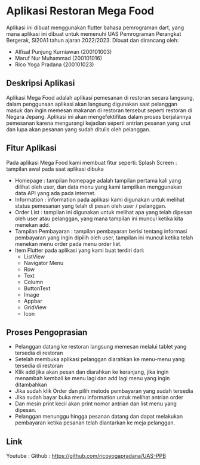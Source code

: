 # Aplikasi Restoran Mega Food
Aplikasi ini dibuat menggunakan flutter bahasa pemrograman dart, yang mana aplikasi ini dibuat untuk memenuhi UAS Pemrograman Perangkat Bergerak, SI20A1 tahun ajaran 2022/2023.
Dibuat dan dirancang oleh:
  - Alfisal Punjung Kurniawan (200101003)
  - Maruf Nur Muhammad (200101016)
  - Rico Yoga Pradana (200101023)
## Deskripsi Aplikasi
Aplikasi Mega Food adalah aplikasi pemesanan di restoran secara langsung, dalam penggunaan aplikasi akan langsung digunakan saat pelanggan masuk dan ingin memesan makanan di restoran tersebut seperti restoran di Negara Jepang. Aplikasi ini akan mengefektifitas dalam proses berjalannya pemesanan karena mengurangi kejadian seperti antrian pesanan yang urut dan lupa akan pesanan yang sudah ditulis oleh pelanggan.
## Fitur Aplikasi
Pada aplikasi Mega Food kami membuat fitur seperti:
Splash Screen : tampilan awal pada saat aplikasi dibuka
  - Homepage : tampilan homepage adalah tampilan pertama kali yang dilihat oleh user, dan data menu yang kami tampilkan menggunakan data API yang ada pada internet.
  - Information : information pada aplikasi kami digunakan untuk melihat status pemesanan yang telah di pesan oleh user / pelanggan.
  - Order List : tampilan ini digunakan untuk melihat apa yang telah dipesan oleh user atau pelanggan, yang mana tampilan ini muncul ketika kita menekan add.
  - Tampilan Pembayaran : tampilan pembayaran berisi tentang informasi pembayaran yang ingin dipilih oleh user, tampilan ini muncul ketika telah menekan menu order pada menu order list.
  - Item Flutter pada aplikasi yang kami buat terdiri dari:
    - ListView 		
    - Navigator Menu
    - Row		
    - Text
    - Column		
    - ButtonText
    - Image		
    - Appbar
    - GridView		
    - Icon
## Proses Pengoprasian
  - Pelanggan datang ke restoran langsung memesan melalui tablet yang tersedia di restoran
  - Setelah membuka aplikasi pelanggan diarahkan ke menu-menu yang tersedia di restoran
  - Klik add jika akan pesan dan diarahkan ke keranjang, jika ingin menambah kembali ke menu lagi dan add lagi menu yang ingin ditambahkan
  - Jika sudah klik Order dan pilih metode pembayaran yang sudah tersedia
  - Jika sudah bayar buka menu information untuk melihat antrian order
  - Dan mesin print kecil akan print nomor antrian dan list menu yang dipesan.
  - Pelanggan menunggu hingga pesanan datang dan dapat melakukan pembayaran ketika pesanan telah diantarkan ke meja pelanggan.
## Link
Youtube :
Github  : https://github.com/ricoyogapradana/UAS-PPB
